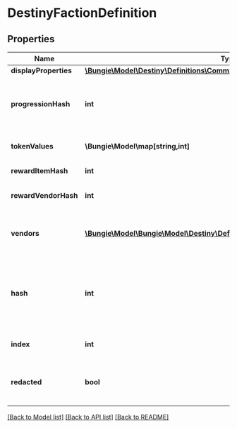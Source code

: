 # DestinyFactionDefinition

## Properties
Name | Type | Description | Notes
------------ | ------------- | ------------- | -------------
**displayProperties** | [**\Bungie\Model\Destiny\Definitions\Common\DestinyDisplayPropertiesDefinition**](DestinyDisplayPropertiesDefinition.md) |  | [optional] 
**progressionHash** | **int** | The hash identifier for the DestinyProgressionDefinition that indicates the character&#39;s relationship with this faction in terms of experience and levels. | [optional] 
**tokenValues** | **\Bungie\Model\map[string,int]** | The faction token item hashes, and their respective progression values. | [optional] 
**rewardItemHash** | **int** | The faction reward item hash, usually an engram. | [optional] 
**rewardVendorHash** | **int** | The faction reward vendor hash, used for faction engram previews. | [optional] 
**vendors** | [**\Bungie\Model\\Bungie\Model\Destiny\Definitions\DestinyFactionVendorDefinition[]**](DestinyFactionVendorDefinition.md) | List of vendors that are associated with this faction. The last vendor that passes the unlock flag checks is the one that should be shown. | [optional] 
**hash** | **int** | The unique identifier for this entity. Guaranteed to be unique for the type of entity, but not globally.  When entities refer to each other in Destiny content, it is this hash that they are referring to. | [optional] 
**index** | **int** | The index of the entity as it was found in the investment tables. | [optional] 
**redacted** | **bool** | If this is true, then there is an entity with this identifier/type combination, but BNet is not yet allowed to show it. Sorry! | [optional] 

[[Back to Model list]](../README.md#documentation-for-models) [[Back to API list]](../README.md#documentation-for-api-endpoints) [[Back to README]](../README.md)


